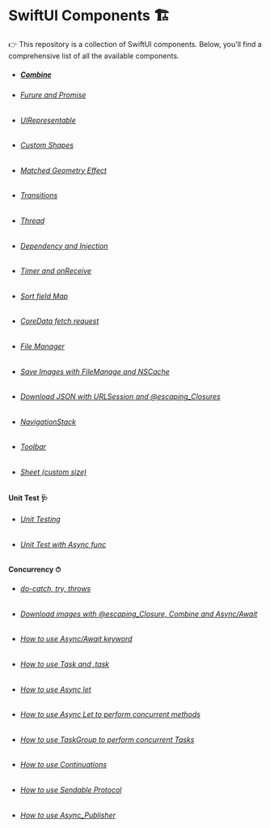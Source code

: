 # SwiftUI Components 🏗

👉 This repository is a collection of SwiftUI components. Below, you'll find a comprehensive list of all the available components.

- ##### [Combine](https://github.com/hoangquangbao/SwiftUI_Thinking/tree/combine)
- ###### [Furure and Promise](https://github.com/hoangquangbao/SwiftUI_Thinking/tree/futures_and_promises)
- ###### [UIRepresentable](https://github.com/hoangquangbao/SwiftUI_Thinking/tree/uiviewpresentable)
- ###### [Custom Shapes](https://github.com/hoangquangbao/SwiftUI_Thinking/tree/custom_shapes)
- ###### [Matched Geometry Effect](https://github.com/hoangquangbao/SwiftUI_Thinking/tree/matched_geometry_effect)
- ###### [Transitions](https://github.com/hoangquangbao/SwiftUI_Thinking/tree/transitions)
- ###### [Thread](https://github.com/hoangquangbao/SwiftUI_Thinking/tree/thread)
- ###### [Dependency and Injection](https://github.com/hoangquangbao/SwiftUI_Thinking/tree/dependency_injection)
- ###### [Timer and onReceive](https://github.com/hoangquangbao/SwiftUI_Thinking/tree/timer_onReceive)
- ###### [Sort field Map](https://github.com/hoangquangbao/SwiftUI_Thinking/tree/soft_field_map)
- ###### [CoreData fetch request](https://github.com/hoangquangbao/SwiftUI_Thinking/tree/coredata_fetchRequest)
- ###### [File Manager](https://github.com/hoangquangbao/SwiftUI_Thinking/tree/fileManager)
- ###### [Save Images with FileManage and NSCache](https://github.com/hoangquangbao/SwiftUI_Thinking/tree/download-save-image-FileManager-NSCache)
- ###### [Download JSON with URLSession and @escaping_Closures](https://github.com/hoangquangbao/SwiftUI_Thinking/tree/download_JSON_with_urlsession_and_escaping_closures)
- ###### [NavigationStack](https://github.com/hoangquangbao/SwiftUI_Thinking/tree/navigationStack)
- ###### [Toolbar](https://github.com/hoangquangbao/SwiftUI_Thinking/tree/toolbar)
- ###### [Sheet (custom size)](https://github.com/hoangquangbao/SwiftUI_Thinking/tree/sheet)

#### Unit Test 🩺
- ###### [Unit Testing](https://github.com/hoangquangbao/SwiftUI_Thinking/tree/unit_testing)
- ###### [Unit Test with Async func](https://github.com/hoangquangbao/SwiftUI_Thinking/tree/testing_async_func)

#### Concurrency ⏱
- ###### [do-catch, try, throws](https://github.com/hoangquangbao/SwiftUI_Thinking/tree/concurrency)
- ###### [Download images with @escaping_Closure, Combine and Async/Await](https://github.com/hoangquangbao/SwiftUI_Thinking/tree/concurrency)
- ###### [How to use Async/Await keyword](https://github.com/hoangquangbao/SwiftUI_Thinking/tree/concurrency)
- ###### [How to use Task and .task](https://github.com/hoangquangbao/SwiftUI_Thinking/tree/concurrency)
- ###### [How to use Async let](https://github.com/hoangquangbao/SwiftUI_Thinking/tree/concurrency)
- ###### [How to use Async Let to perform concurrent methods](https://github.com/hoangquangbao/SwiftUI_Thinking/tree/concurrency)
- ###### [How to use TaskGroup to perform concurrent Tasks](https://github.com/hoangquangbao/SwiftUI_Thinking/tree/concurrency)
- ###### [How to use Continuations](https://github.com/hoangquangbao/SwiftUI_Thinking/tree/concurrency)
- ###### [How to use Sendable Protocol](https://github.com/hoangquangbao/SwiftUI_Thinking/tree/concurrency)
- ###### [How to use Async_Publisher](https://github.com/hoangquangbao/SwiftUI_Thinking/tree/concurrency)
